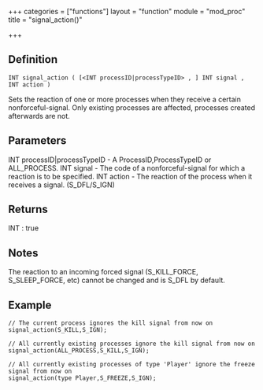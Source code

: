 +++
categories = ["functions"]
layout = "function"
module = "mod_proc"
title = "signal_action()"

+++

## Definition

    INT signal_action ( [<INT processID|processTypeID> , ] INT signal , INT action )

Sets the reaction of one or more processes when they receive a certain nonforceful-signal. Only existing processes are affected, processes created afterwards are not.

## Parameters

INT processID|processTypeID - A ProcessID,ProcessTypeID or ALL_PROCESS.
INT signal  - The code of a nonforceful-signal for which a reaction is to be specified.
INT action  - The reaction of the process when it receives a signal. (S_DFL/S_IGN)

## Returns

INT : true

## Notes

The reaction to an incoming forced signal (S_KILL_FORCE, S_SLEEP_FORCE, etc) cannot be changed and is S_DFL by default.

## Example

```
// The current process ignores the kill signal from now on
signal_action(S_KILL,S_IGN);

// All currently existing processes ignore the kill signal from now on
signal_action(ALL_PROCESS,S_KILL,S_IGN);

// All currently existing processes of type 'Player' ignore the freeze signal from now on
signal_action(type Player,S_FREEZE,S_IGN);
```
